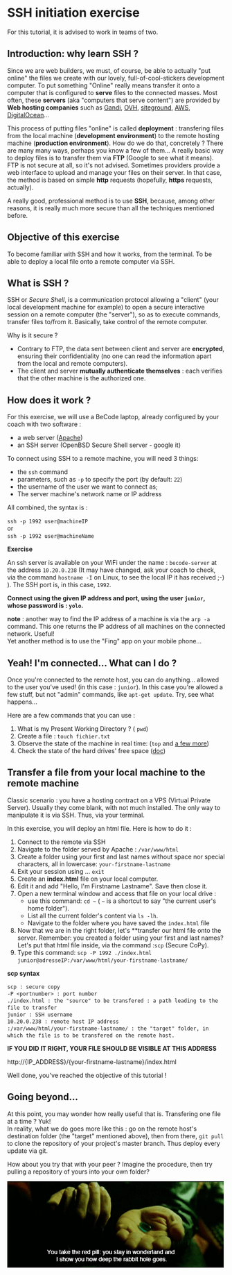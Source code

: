 # SSH initiation exercise

For this tutorial, it is advised to work in teams of two.

## Introduction: why learn SSH ?
Since we are web builders, we must, of course, be able to actually "put online" the files we create with our lovely, full-of-cool-stickers development computer. To put something "Online" really means transfer it onto a computer that is configured to **serve** files to the connected masses. Most often, these **servers** (aka "computers that serve content") are provided by **Web hosting companies** such as [Gandi](https://gandi.net), [OVH](https://www.ovh.com/fr/), [siteground](https://www.siteground.com/), [AWS](https://aws.amazon.com/fr/), [DigitalOcean](https://www.digitalocean.com/)...

This process of putting files "online" is called **deployment** : transfering files from the local machine (**development environment**) to the remote hosting machine (**production environment**). How do we do that, concretely ? There are many many ways, perhaps you know a few of them... A really basic way to deploy files is to transfer them via **FTP** (Google to see what it means). FTP is not secure at all, so it's not advised. 
Sometimes providers provide a web interface to upload and manage your files on their server. In that case, the method is based on simple **http** requests (hopefully, **https** requests, actually).

A really good, professional method is to use **SSH**, because, among other reasons, it is really much more secure than all the techniques mentioned before. 

## Objective of this exercise

To become familiar with SSH and how it works, from the terminal.
To be able to deploy a local file onto a remote computer via SSH.

## What is SSH ?
SSH or *Secure Shell*, is a communication protocol allowing a "client" (your local development machine for example) to open a secure interactive session on a remote computer (the "server"), so as to execute commands, transfer files to/from it. Basically, take control of the remote computer. 

Why is it secure ?

- Contrary to FTP, the data sent between client and server are **encrypted**, ensuring their confidentiality (no one can read the information apart from the local and remote computers).
- The client and server **mutually authenticate themselves** : each verifies that the other machine is the authorized one. 

## How does it work ? 

For this exercise, we will use a BeCode laptop, already configured by your coach with two software : 

- a web server ([Apache](https://fr.wikipedia.org/wiki/Apache_HTTP_Server))
- an SSH server (OpenBSD Secure Shell server - google it)

To connect using SSH to a remote machine, you will need 3 things: 

- the `ssh` command
- parameters, such as `-p` to specify the port (by default: `22`)
- the username of the user we want to connect as;
- The server machine's network name or IP address

All combined, the syntax is : 

`ssh -p 1992 user@machineIP`  
or  
`ssh -p 1992 user@machineName`

**Exercise**  

An ssh server is available on your WiFi under the name : `becode-server` at the address `10.20.0.238` 
(It may have changed, ask your coach to check, via the command  `hostname -I` on Linux, to see the local IP it has received ;-) ). The SSH port is, in this case, `1992`.

**Connect using the given IP address and port,  using the user `junior`, whose password is : `yolo`.**


**note** : another way to find the IP address of a machine is via the `arp -a` command. This one returns the IP address of all machines on the connected network. Useful!  
Yet another method is to use the "Fing" app on your mobile phone...

## Yeah! I'm connected... What can I do ?

Once you're connected to the remote host, you can do anything... allowed to the user you've used! (in this case : `junior`). In this case you're allowed a few stuff, but not "admin" commands, like `apt-get update`. Try, see what happens...

Here are a few commands that you can use : 

1. What is my Present Working Directory ?  ( `pwd`)
1. Create a file : `touch fichier.txt`
1. Observe the state of the machine in real time:  (`top` and [a few more](https://www.howtogeek.com/107217/how-to-manage-processes-from-the-linux-terminal-10-commands-you-need-to-know/))
1. Check the state of the hard drives' free space ([doc](https://askubuntu.com/questions/432836/how-can-i-check-disk-space-used-in-a-partition-using-the-terminal-in-ubuntu-12-0/432842))

## Transfer a file from your local machine to the remote machine

Classic scenario : you have a hosting contract on a VPS (Virtual Private Server). Usually they come blank, with not much installed. The only way to manipulate it is via SSH. Thus, via your terminal.

In this exercise, you will deploy an html file. Here is how to do it : 

1. Connect to the remote via SSH
2. Navigate to the folder served by Apache : `/var/www/html`
2. Create a folder using your first and last names without space nor special characters, all in lowercase: `your-firstname-lastname`
1. Exit your session using ... `exit`
1. Create an **index.html** file on your local computer. 
2. Edit it and add "Hello, I'm Firstname Lastname". Save then close it.
3. Open a new terminal window and access that file on your local drive : 
   - use this command: `cd ~` ( `~` is a shortcut to say "the current user's home folder").
   - List all the current folder's content via `ls -lh`. 
   - Navigate to the folder where you have saved the `index.html` file
1. Now that we are in the right folder, let's **transfer our html file onto the server. Remember: you created a folder using your first and last names? Let's put that html file inside, via the command :`scp` (Secure CoPy).  
2. Type this command: `scp -P 1992 ./index.html junior@adresseIP:/var/www/html/your-firstname-lastname/`

**scp syntax**  

```
scp : secure copy 
-P <portnumber> : port number
./index.html : the "source" to be transfered : a path leading to the file to transfer
junior : SSH username  
10.20.0.238 : remote host IP address
:/var/www/html/your-firstname-lastname/ : the "target" folder, in which the file is to be transfered on the remote host. 
```

**IF YOU DID IT RIGHT, YOUR FILE SHOULD BE VISIBLE AT THIS ADDRESS**

http://{IP_ADDRESS}/{your-firstname-lastname}/index.html

Well done, you've reached the objective of this tutorial !

## Going beyond...

At this point, you may wonder how really useful that is. Transfering one file at a time ? Yuk!   
In reality, what we do goes more like this : go on the remote host's destination folder (the "target" mentioned above), then from there, `git pull` to clone the repository of your project's master branch. Thus deploy every update via git. 

How about you try that with your peer ? Imagine the procedure, then try pulling a repository of yours into your own folder?


![](./redpill.gif)
